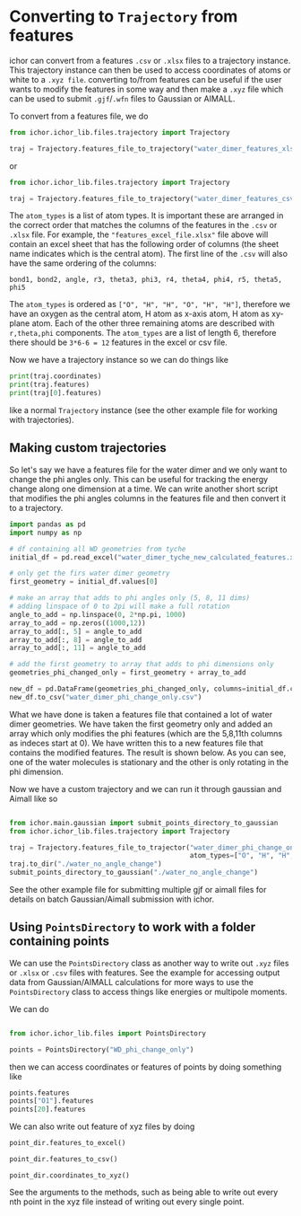 # Converting to `Trajectory` from features

ichor can convert from a features `.csv` or `.xlsx` files to a trajectory instance. This trajectory instance can then be used to access coordinates of atoms or white to a `.xyz file`. converting to/from features can be useful if the user wants to modify the features in some way and then make
a `.xyz` file which can be used to submit `.gjf`/`.wfn` files to Gaussian or AIMALL.

To convert from a features file, we do

```python
from ichor.ichor_lib.files.trajectory import Trajectory

traj = Trajectory.features_file_to_trajectory("water_dimer_features_xlsx_file.xlsx", atom_types=["O", "H", "H", "O", "H", "H"])
```
or

```python
from ichor.ichor_lib.files.trajectory import Trajectory

traj = Trajectory.features_file_to_trajectory("water_dimer_features_csv_file.csv", atom_types=["O", "H", "H", "O", "H", "H"])
```

The `atom_types` is a list of atom types. It is important these are arranged in the correct order that matches the columns of the features in the `.csv` or `.xlsx` file. For example, the `"features_excel_file.xlsx"` file above will contain an excel sheet that has the following order of columns (the sheet name indicates which is the central atom). The first line of the `.csv` will also have the same ordering of the columns:

```
bond1, bond2, angle, r3, theta3, phi3, r4, theta4, phi4, r5, theta5, phi5
```

The `atom_types` is ordered as `["O", "H", "H", "O", "H", "H"]`, therefore we have an oxygen as the central atom, H atom as x-axis atom, H atom as xy-plane atom. Each of the other three remaining atoms are described with `r,theta,phi` components. The `atom_types` are a list of length 6, therefore there should be `3*6-6 = 12` features in the excel or csv file.

Now we have a trajectory instance so we can do things like

```python
print(traj.coordinates)
print(traj.features)
print(traj[0].features)
```
like a normal `Trajectory` instance (see the other example file for working with trajectories).

## Making custom trajectories

So let's say we have a features file for the water dimer and we only want to change the phi angles only. This can be useful for tracking the energy change along one dimension at a time. We can write another short script that modifies the phi angles columns in the features file and then convert it to a trajectory.

```python
import pandas as pd
import numpy as np

# df containing all WD geometries from tyche
initial_df = pd.read_excel("water_dimer_tyche_new_calculated_features.xlsx", sheet_name=0, index_col=0, header=0)

# only get the firs water dimer geometry
first_geometry = initial_df.values[0]

# make an array that adds to phi angles only (5, 8, 11 dims)
# adding linspace of 0 to 2pi will make a full rotation
angle_to_add = np.linspace(0, 2*np.pi, 1000)
array_to_add = np.zeros((1000,12))
array_to_add[:, 5] = angle_to_add
array_to_add[:, 8] = angle_to_add
array_to_add[:, 11] = angle_to_add

# add the first geometry to array that adds to phi dimensions only
geometries_phi_changed_only = first_geometry + array_to_add

new_df = pd.DataFrame(geometries_phi_changed_only, columns=initial_df.columns)
new_df.to_csv("water_dimer_phi_change_only.csv")
```

What we have done is taken a features file that contained a lot of water dimer geometries. We have taken the first geometry only and added an array which only modifies the phi features (which are the 5,8,11th columns as indeces start at 0). We have written this to a new features file that contains the modified features. The result is shown below. As you can see, one of the water molecules is stationary and the other is only rotating in the phi dimension.

Now we have a custom trajectory and we can run it through gaussian and Aimall like so

```python

from ichor.main.gaussian import submit_points_directory_to_gaussian
from ichor.ichor_lib.files.trajectory import Trajectory

traj = Trajectory.features_file_to_trajector("water_dimer_phi_change_only.csv",
                                             atom_types=["O", "H", "H", "O", "H", "H"])
traj.to_dir("./water_no_angle_change")
submit_points_directory_to_gaussian("./water_no_angle_change")
```

See the other example file for submitting multiple gjf or aimall files for details on batch Gaussian/Aimall submission with ichor.

## Using `PointsDirectory` to work with a folder containing points

We can use the `PointsDirectory` class as another way to write out `.xyz` files or `.xlsx` or `.csv` files with features. See the example for accessing output data from Gaussian/AIMALL calculations for more ways to use the `PointsDirectory` class to access things like energies or multipole moments.

We can do

```python

from ichor.ichor_lib.files import PointsDirectory

points = PointsDirectory("WD_phi_change_only")
```

then we can access coordinates or features of points by doing something like

```python
points.features
points["O1"].features
points[20].features
```

We can also write out feature of xyz files by doing

```python
point_dir.features_to_excel()
```
```python
point_dir.features_to_csv()
```

```
point_dir.coordinates_to_xyz()
```
See the arguments to the methods, such as being able to write out every nth point in the xyz file instead of writing out every single point.
